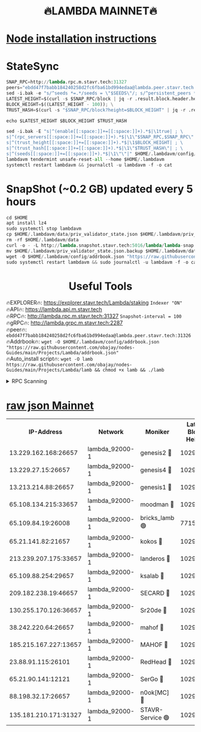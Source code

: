 <h1 align="center"> 🔥LAMBDA MAINNET🔥</h1>


[Node installation instructions](https://github.com/obajay/nodes-Guides/tree/main/Projects/Lambda)
=


# StateSync
```python
SNAP_RPC=http://lambda.rpc.m.stavr.tech:31327
peers="ebdd47f7babb184240258d2fc6fba61bd994edaa@lambda.peer.stavr.tech:31326" 
sed -i.bak -e "s/^seeds *=.*/seeds = \"$SEEDS\"/; s/^persistent_peers *=.*/persistent_peers = \"$PEERS\"/" $HOME/.lambdavm/config/config.toml
LATEST_HEIGHT=$(curl -s $SNAP_RPC/block | jq -r .result.block.header.height); \
BLOCK_HEIGHT=$((LATEST_HEIGHT - 100)); \
TRUST_HASH=$(curl -s "$SNAP_RPC/block?height=$BLOCK_HEIGHT" | jq -r .result.block_id.hash)

echo $LATEST_HEIGHT $BLOCK_HEIGHT $TRUST_HASH

sed -i.bak -E "s|^(enable[[:space:]]+=[[:space:]]+).*$|\1true| ; \
s|^(rpc_servers[[:space:]]+=[[:space:]]+).*$|\1\"$SNAP_RPC,$SNAP_RPC\"| ; \
s|^(trust_height[[:space:]]+=[[:space:]]+).*$|\1$BLOCK_HEIGHT| ; \
s|^(trust_hash[[:space:]]+=[[:space:]]+).*$|\1\"$TRUST_HASH\"| ; \
s|^(seeds[[:space:]]+=[[:space:]]+).*$|\1\"\"|" $HOME/.lambdavm/config/config.toml
lambdavm tendermint unsafe-reset-all --home $HOME/.lambdavm
systemctl restart lambdavm && journalctl -u lambdavm -f -o cat

```
# SnapShot (~0.2 GB) updated every 5 hours
```python
cd $HOME
apt install lz4
sudo systemctl stop lambdavm
cp $HOME/.lambdavm/data/priv_validator_state.json $HOME/.lambdavm/priv_validator_state.json.backup
rm -rf $HOME/.lambdavm/data
curl -o - -L http://lambda.snapshot.stavr.tech:5016/lambda/lambda-snap.tar.lz4 | lz4 -c -d - | tar -x -C $HOME/.lambdavm --strip-components 2
mv $HOME/.lambdavm/priv_validator_state.json.backup $HOME/.lambdavm/data/priv_validator_state.json
wget -O $HOME/.lambdavm/config/addrbook.json "https://raw.githubusercontent.com/obajay/nodes-Guides/main/Projects/Lambda/addrbook.json"
sudo systemctl restart lambdavm && sudo journalctl -u lambdavm -f -o cat
```
 <h1 align="center"> Useful Tools</h1>

🔥EXPLORER🔥:      https://explorer.stavr.tech/Lambda/staking	        `Indexer "ON"` \
🔥API🔥: 			 		 https://lambda.api.m.stavr.tech \
🔥RPC🔥:           http://lambda.rpc.m.stavr.tech:31327	              `Snapshot-interval = 100` \
🔥gRPC🔥:          http://lambda.grpc.m.stavr.tech:2287 \
🔥peer🔥:					 `ebdd47f7babb184240258d2fc6fba61bd994edaa@lambda.peer.stavr.tech:31326` \
🔥Addrbook🔥:    ```wget -O $HOME/.lambdavm/config/addrbook.json "https://raw.githubusercontent.com/obajay/nodes-Guides/main/Projects/Lambda/addrbook.json"``` \
🔥Auto_install script🔥: ```wget -O lamb https://raw.githubusercontent.com/obajay/nodes-Guides/main/Projects/Lambda/lamb && chmod +x lamb && ./lamb```


<details>
<summary>RPC Scanning</summary>

<h2 align="center"> We scan nodes in real time every 4 hours. And we provide the final result of RPC endpoints.
We cannot influence the operation of these nodes in any way. </h2>


```python
If Voting Power is higher than 0 --> then the Node is a validator of the network and may be subject to attack and be a potential threat to the chain.
```
```python
We marked such validators with a red symbol
```

</details>

[raw json Mainnet](https://rpc-check.lambm.stavr.tech/lambm/rpc-lambm-result.json)
=


<table><tr><th>IP-Address</th><th>Network</th><th>Moniker</th><th>Latest Block Height</th><th>Earliest Block Height</th><th>Catching Up</th><th>Voting Power</th><th>Scan Time</th></tr><tr><td>13.229.162.168:26657</td><td>lambda_92000-1</td><td>genesis2 🔴</td><td>10295607</td><td>1</td><td>False</td><td>16606838</td><td>2023-12-02T00:13:22.026811676UTC</td></tr><tr><td>13.229.27.15:26657</td><td>lambda_92000-1</td><td>genesis4 🔴</td><td>10295608</td><td>1</td><td>False</td><td>9887611</td><td>2023-12-02T00:13:24.984775097UTC</td></tr><tr><td>13.213.214.88:26657</td><td>lambda_92000-1</td><td>genesis1 🔴</td><td>10295608</td><td>1</td><td>False</td><td>107835</td><td>2023-12-02T00:13:26.289678130UTC</td></tr><tr><td>65.108.134.215:33657</td><td>lambda_92000-1</td><td>moodman 🔴</td><td>10295610</td><td>632001</td><td>False</td><td>1070005</td><td>2023-12-02T00:13:31.508423905UTC</td></tr><tr><td>65.109.84.19:26008</td><td>lambda_92000-1</td><td>bricks_lamb 🟢</td><td>7715743</td><td>7581001</td><td>False</td><td>0</td><td>2023-12-02T00:13:35.859019673UTC</td></tr><tr><td>65.21.141.82:21657</td><td>lambda_92000-1</td><td>kokos 🔴</td><td>10295609</td><td>7716001</td><td>False</td><td>546765</td><td>2023-12-02T00:13:28.699643220UTC</td></tr><tr><td>213.239.207.175:33657</td><td>lambda_92000-1</td><td>landeros 🔴</td><td>10295605</td><td>8136001</td><td>False</td><td>935337</td><td>2023-12-02T00:13:15.911956055UTC</td></tr><tr><td>65.109.88.254:29657</td><td>lambda_92000-1</td><td>ksalab 🔴</td><td>10295610</td><td>8715001</td><td>False</td><td>500969</td><td>2023-12-02T00:13:32.152830966UTC</td></tr><tr><td>209.182.238.19:46657</td><td>lambda_92000-1</td><td>SECARD 🔴</td><td>10295606</td><td>9443001</td><td>False</td><td>2092101</td><td>2023-12-02T00:13:21.050783606UTC</td></tr><tr><td>130.255.170.126:36657</td><td>lambda_92000-1</td><td>Sr20de 🔴</td><td>10295605</td><td>10014001</td><td>False</td><td>670677</td><td>2023-12-02T00:13:16.650189026UTC</td></tr><tr><td>38.242.220.64:26657</td><td>lambda_92000-1</td><td>mahof 🔴</td><td>10295603</td><td>10131001</td><td>False</td><td>770350</td><td>2023-12-02T00:13:11.074462626UTC</td></tr><tr><td>185.215.167.227:13657</td><td>lambda_92000-1</td><td>MAHOF 🔴</td><td>10295608</td><td>10134001</td><td>False</td><td>2051510</td><td>2023-12-02T00:13:25.289649920UTC</td></tr><tr><td>23.88.91.115:26101</td><td>lambda_92000-1</td><td>RedHead 🔴</td><td>10295605</td><td>10195605</td><td>False</td><td>553202</td><td>2023-12-02T00:13:16.234415999UTC</td></tr><tr><td>65.21.90.141:12121</td><td>lambda_92000-1</td><td>SerGo 🔴</td><td>10295610</td><td>10195610</td><td>False</td><td>10511536</td><td>2023-12-02T00:13:32.475623236UTC</td></tr><tr><td>88.198.32.17:26657</td><td>lambda_92000-1</td><td>n0ok[MC] 🔴</td><td>10295610</td><td>10195610</td><td>False</td><td>1578630</td><td>2023-12-02T00:13:35.515170289UTC</td></tr><tr><td>135.181.210.171:31327</td><td>lambda_92000-1</td><td>STAVR-Service 🟢</td><td>10295610</td><td>10294901</td><td>False</td><td>0</td><td>2023-12-02T00:13:31.148941805UTC</td></tr></table>
